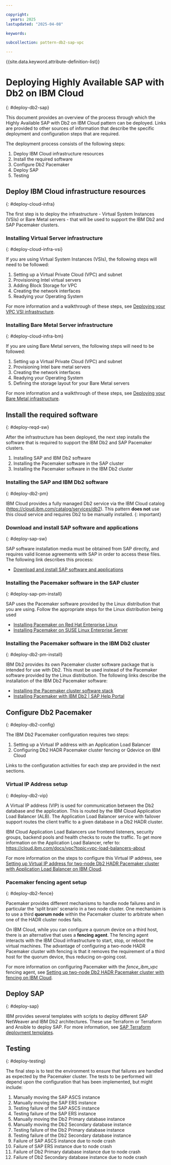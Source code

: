 ```yaml
---

copyright:
  years: 2025
lastupdated: "2025-04-08"

keywords:

subcollection: pattern-db2-sap-vpc

---
```


{{site.data.keyword.attribute-definition-list}}

# Deploying Highly Available SAP with Db2 on IBM Cloud
{: #deploy-db2-sap}

This document provides an overview of the process through which the Highly Available SAP with Db2 on IBM Cloud pattern can be deployed. Links are provided to other sources of information that describe the specific deployment and configuration steps that are required.

The deployment process consists of the following steps:

1. Deploy IBM Cloud infrastructure resources
1. Install the required software
1. Configure Db2 Pacemaker
1. Deploy SAP
1. Testing

## Deploy IBM Cloud infrastructure resources
{: #deploy-cloud-infra}

The first step is to deploy the infrastructure - Virtual System Instances (VSIs) or Bare Metal servers - that will be used to support the IBM Db2 and SAP Pacemaker clusters.

### Installing Virtual Server infrastructure
{: #deploy-cloud-infra-vsi}

If you are using Virtual System Instances (VSIs), the following steps will need to be followed:

1. Setting up a Virtual Private Cloud (VPC) and subnet
1. Provisioning Intel virtual servers
1. Adding Block Storage for VPC
1. Creating the network interfaces
1. Readying your Operating System

For more information and a walkthrough of these steps, see [Deploying your VPC VSI infrastructure](/docs/sap?topic=sap-vs-set-up-infrastructure).

### Installing Bare Metal Server infrastructure
{: #deploy-cloud-infra-bm}

If you are using Bare Metal servers, the following steps will need to be followed:

1. Setting up a Virtual Private Cloud (VPC) and subnet
1. Provisioning Intel bare metal servers
1. Creating the network interfaces
1. Readying your Operating System
1. Defining the storage layout for your Bare Metal servers

For more information and a walkthrough of these steps, see [Deploying your Bare Metal infrastructure](/docs/sap?topic=sap-bm-vpc-set-up-infrastructure).

## Install the required software
{: #deploy-reqd-sw}

After the infrastructure has been deployed, the next step installs the software that is required to support the IBM Db2 and SAP Pacemaker clusters.

1. Installing SAP and IBM Db2 software
1. Installing the Pacemaker software in the SAP cluster
1. Installing the Pacemaker software in the IBM Db2 cluster

### Installing the SAP and IBM Db2 software
{: #deploy-db2-pm}

IBM Cloud provides a fully managed Db2 service via the IBM Cloud catalog (https://cloud.ibm.com/catalog/services/db2). This pattern **does not** use this cloud service and requires Db2 to be manually installed. {: important}

### Download and install SAP software and applications
{: #deploy-sap-sw}

SAP software installation media must be obtained from SAP directly, and requires valid license agreements with SAP in order to access these files. The following link describes this process:

* [Download and install SAP software and applications](/docs/sap?topic=sap-download-install-media)

### Installing the Pacemaker software in the SAP cluster
{: #deploy-sap-pm-install}

SAP uses the Pacemaker software provided by the Linux distribution that you are using. Follow the appropriate steps for the Linux distribution being used

* [Installing Pacemaker on Red Hat Enterprise Linux](https://www.redhat.com/en/blog/rhel-pacemaker-cluster)
* [Installing Pacemaker on SUSE Linux Enterprise Server](https://documentation.suse.com/sle-ha/12-SP5/html/SLE-HA-all/art-ha-install-quick.html)

### Installing the Pacemaker software in the IBM Db2 cluster
{: #deploy-db2-pm-install}

IBM Db2 provides its own Pacemaker cluster software package that is intended for use with Db2. This must be used instead of the Pacemaker software provided by the Linux distribution. The following links describe the installation of the IBM Db2 Pacemaker software:

* [Installing the Pacemaker cluster software stack](https://www.ibm.com/docs/en/db2/12.1?topic=manager-installing-pacemaker-cluster)
* [Installing Pacemaker with IBM Db2 | SAP Help Portal](https://help.sap.com/docs/DB6/e3eefec5d20740f4872652a475457348/f725ea789c4043e5bee3d0fafd07bc9e.html)


## Configure Db2 Pacemaker
{: #deploy-db2-config}

The IBM Db2 Pacemaker configuration requires two steps:

1. Setting up a Virtual IP address with an Application Load Balancer
1. Configuring Db2 HADR Pacemaker cluster fencing or Qdevice on IBM Cloud

Links to the configuration activities for each step are provided in the next sections.

### Virtual IP Address setup
{: #deploy-db2-vip}

A Virtual IP address (VIP) is used for communication between the Db2 database and the application. This is routed by the IBM Cloud Application Load Balancer (ALB). The Application Load Balancer service with failover support routes the client traffic to a given database in a Db2 HADR cluster.

IBM Cloud Application Load Balancers use frontend listeners, security groups, backend pools and health checks to route the traffic. To get more information on the Application Load Balancer, refer to: https://cloud.ibm.com/docs/vpc?topic=vpc-load-balancers-about

For more information on the steps to configure this Virtual IP address, see [Setting up Virtual IP address for two-node Db2 HADR Pacemaker cluster with Application Load Balancer on IBM Cloud](https://www.ibm.com/support/pages/node/7184308).

### Pacemaker fencing agent setup
{: #deploy-db2-fence}

Pacemaker provides different mechanisms to handle node failures and in particular the 'split brain' scenario in a two node cluster. One mechanisim is to use a third **quorum node** within the Pacemaker cluster to arbitrate when one of the HADR cluster nodes fails.

On IBM Cloud, while you can configure a quorum device on a third host, there is an alternative that uses a **fencing agent**. The fencing agent interacts with the IBM Cloud infrastructure to start, stop,  or reboot the virtual machines. The advantage of configuring a two-node HADR Pacemaker cluster with fencing is that it removes the requirement of a third host for the quorum device, thus reducing on-going cost. 

For more information on configuring Pacemaker with the *fence_ibm_vpc* fencing agent, see [Setting up two-node Db2 HADR Pacemaker cluster with fencing on IBM Cloud](https://www.ibm.com/support/pages/node/7228864).

## Deploy SAP
{: #deploy-sap}

IBM provides several templates with scripts to deploy different SAP NetWeaver and IBM Db2 architectures.  These use Terraform or Terraform and Ansible to deploy SAP. For more information, see [SAP Terraform deployment templates](/docs/sap?topic=sap-terraform-templates).

## Testing
{: #deploy-testing}

The final step is to test the environment to ensure that failures are handled as expected by the Pacemaker cluster.  The tests to be performed will depend upon the configuration that has been implemented, but might include:

1. Manually moving the SAP ASCS instance
1. Manually moving the SAP ERS instance
1. Testing failure of the SAP ASCS instance
1. Testing failure of the SAP ERS instance
1. Manually moving the Db2 Primary database instance
1. Manually moving the Db2 Secondary database instance
1. Testing failure of the Db2 Primary database instance
1. Testing failure of the Db2 Secondary database instance
1. Failure of SAP ASCS instance due to node crash
1. Failure of SAP ERS instance due to node crash
1. Failure of Db2 Primary database instance due to node crash
1. Failure of Db2 Secondary database instance due to node crash

